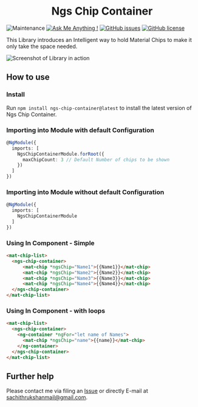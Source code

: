 # <div align="center"> Ngs Chip Container </div>

![Maintenance](https://img.shields.io/badge/Maintained%3F-yes-green.svg)
[![Ask Me Anything !](https://img.shields.io/badge/Ask%20me-anything-1abc9c.svg)](https://GitHub.com/srukshan98)
[![GitHub issues](https://img.shields.io/github/issues/srukshan98/SmartChipContainer)](https://github.com/srukshan98/SmartChipContainer/issues)
[![GitHub license](https://img.shields.io/github/license/srukshan98/SmartChipContainer)](https://github.com/srukshan98/SmartChipContainer)


This Library introduces an Intelligent way to hold Material Chips to make it only take the space needed.

![Screenshot of Library in action](https://i.imgur.com/uZdbgNd.png)

## How to use

### Install

Run `npm install ngs-chip-container@latest` to install the latest version of Ngs Chip Container.

### Importing into Module with default Configuration

```typescript
@NgModule({
  imports: [
    NgsChipContainerModule.forRoot({
      maxChipCount: 3 // Default Number of chips to be shown
    })
  ]
})
```

### Importing into Module without default Configuration

```typescript
@NgModule({
  imports: [
    NgsChipContainerModule
  ]
})
```

### Using In Component - Simple

```html
<mat-chip-list>
  <ngs-chip-container>
      <mat-chip *ngsChip="Name1">{{Name1}}</mat-chip>
      <mat-chip *ngsChip="Name2">{{Name2}}</mat-chip>
      <mat-chip *ngsChip="Name3">{{Name3}}</mat-chip>
      <mat-chip *ngsChip="Name4">{{Name4}}</mat-chip>
  </ngs-chip-container>
</mat-chip-list>
```

### Using In Component - with loops

```html
<mat-chip-list>
  <ngs-chip-container>
    <ng-container *ngFor="let name of Names">
      <mat-chip *ngsChip="name">{{name}}</mat-chip>
    </ng-container>
  </ngs-chip-container>
</mat-chip-list>
```

## Further help

Please contact me via filing an [Issue](https://github.com/srukshan98/SmartChipContainer/issues) or directly E-mail at [sachithrukshanmail@gmail.com](mailTo:sachithrukshanmail@gmail.com).
